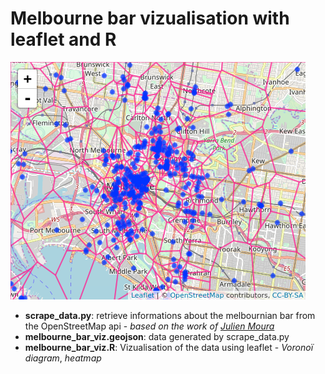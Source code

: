# Melbourne bar vizualisation with leaflet and R

![Alt text](https://github.com/Julien-Yacine/melbourne_bar_viz/blob/master/melbourne_bar_voronoi_map.png?raw=true "Title")

* **scrape_data.py**: retrieve informations about the melbournian bar from the OpenStreetMap api - *based on the work of [Julien Moura](https://github.com/Guts/Paris-Beer-Week/blob/master/data/raw_data/getOpenBeerMap.py)* 
* **melbourne_bar_viz.geojson**: data generated by scrape_data.py
* **melbourne_bar_viz.R**: Vizualisation of the data using leaflet - *Voronoï diagram*, *heatmap*
